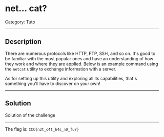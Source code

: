 # net... cat?
Category: Tuto

---
## Description
There are numerous protocols like HTTP, FTP, SSH, and so on. It's good to be familiar with the most popular ones and have an understanding of how they work and where they are applied. Below is an example command using the `netcat` utility to exchange information with a server.

As for setting up this utility and exploring all its capabilities, that's something you'll have to discover on your own!

---
## Solution
Solution of the challenge

---
The flag is: `CCC{n3t_c4t_h4s_n0_fur}`